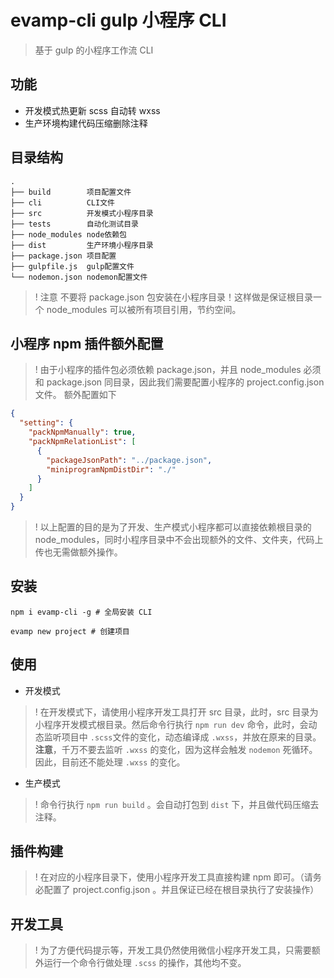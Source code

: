 # evamp-cli gulp 小程序 CLI

> 基于 gulp 的小程序工作流 CLI

## 功能

- 开发模式热更新 scss 自动转 wxss
- 生产环境构建代码压缩删除注释

## 目录结构

```
.
├── build        项目配置文件
├── cli          CLI文件
├── src          开发模式小程序目录
├── tests        自动化测试目录
├── node_modules node依赖包
├── dist         生产环境小程序目录
├── package.json 项目配置
├── gulpfile.js  gulp配置文件
└── nodemon.json nodemon配置文件
```

> !
> 注意 不要将 package.json 包安装在小程序目录！这样做是保证根目录一个 node_modules 可以被所有项目引用，节约空间。

## 小程序 npm 插件额外配置

> !
> 由于小程序的插件包必须依赖 package.json，并且 node_modules 必须和 package.json 同目录，因此我们需要配置小程序的 project.config.json 文件。
> 额外配置如下

```json
{
  "setting": {
    "packNpmManually": true,
    "packNpmRelationList": [
      {
        "packageJsonPath": "../package.json",
        "miniprogramNpmDistDir": "./"
      }
    ]
  }
}
```

> !
> 以上配置的目的是为了开发、生产模式小程序都可以直接依赖根目录的 node_modules，同时小程序目录中不会出现额外的文件、文件夹，代码上传也无需做额外操作。

## 安装

```shell
npm i evamp-cli -g # 全局安装 CLI

evamp new project # 创建项目
```

## 使用

- 开发模式

> !
> 在开发模式下，请使用小程序开发工具打开 src 目录，此时，src 目录为小程序开发模式根目录。然后命令行执行 `npm run dev` 命令，此时，会动态监听项目中 `.scss`文件的变化，动态编译成 `.wxss`，并放在原来的目录。**注意**，千万不要去监听 `.wxss` 的变化，因为这样会触发 `nodemon` 死循环。因此，目前还不能处理 `.wxss` 的变化。

- 生产模式

> !
> 命令行执行 `npm run build` 。会自动打包到 `dist` 下，并且做代码压缩去注释。

## 插件构建

> !
> 在对应的小程序目录下，使用小程序开发工具直接构建 npm 即可。（请务必配置了 project.config.json 。并且保证已经在根目录执行了安装操作）

## 开发工具

> !
> 为了方便代码提示等，开发工具仍然使用微信小程序开发工具，只需要额外运行一个命令行做处理 `.scss` 的操作，其他均不变。
